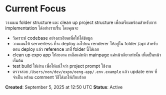 # Current Focus

วางแผน folder structure และ clean up project structure เพื่อเตรียมพร้อมสำหรับการ implementation ได้อย่างราบรื่น โดยคุณจะ

- วิเคราะห์ codebase อย่างละเอียดเพื่อให้ได้ข้อมูล
- วางแผนให้ serverless ที่จะ deploy ลงไปบน renderer ให้อยู่ใน folder /api สำหรับตอน deploy แล้ว reference มาที่ folder นี้ได้เลย
- clean up expo app ให้สะอาด เหลือแค่หน้า mainpage แค่หน้าเดียวเท่านั้น เพื่อเป็นหน้าเริ่มต้น
- test build ให้ผ่าน เพื่อให้แน่ใจว่า project prompt ใช้งาน
- ตรวจสอบ `/Users/non/dev/expo/oeng-app/.env.example` แล้ว update env ที่จำเป็น พร้อม comment วิธีได้มาให้เรียบร้อย

**Created**: September 5, 2025 at 12:50 UTC
**Status**: Active
